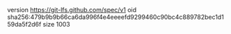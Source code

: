 version https://git-lfs.github.com/spec/v1
oid sha256:479b9b9b66ca6da996f4e4eeeefd9299460c90bc4c889782bec1d159da5f2d6f
size 1003
